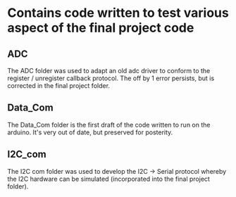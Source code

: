 
# Contains code written to test various aspect of the final project code

## ADC
The ADC folder was used to adapt an old adc driver to conform to the register / unregister callback protocol.  The off by 1 error persists, but is corrected in the final project folder.

## Data_Com
The Data_Com folder is the first draft of the code written to run on the arduino.  It's very out of date, but preserved for posterity.

## I2C_com
The I2C com folder was used to develop the I2C -> Serial protocol whereby the I2C hardware can be simulated (incorporated into the final project folder).
